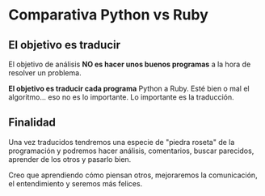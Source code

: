 
# Comparativa Python vs Ruby

## El objetivo es traducir

El objetivo de análisis **NO es hacer unos buenos programas** a la hora de resolver un problema.

**El objetivo es traducir cada programa** Python a Ruby. Esté bien o mal el algoritmo... eso no es lo importante. Lo importante es la traducción.

## Finalidad

Una vez traducidos tendremos una especie de "piedra roseta" de la programación y podremos hacer análisis, comentarios, buscar parecidos, aprender de los otros y pasarlo bien.

Creo que aprendiendo cómo piensan otros, mejoraremos la comunicación, el entendimiento y seremos más felices.
